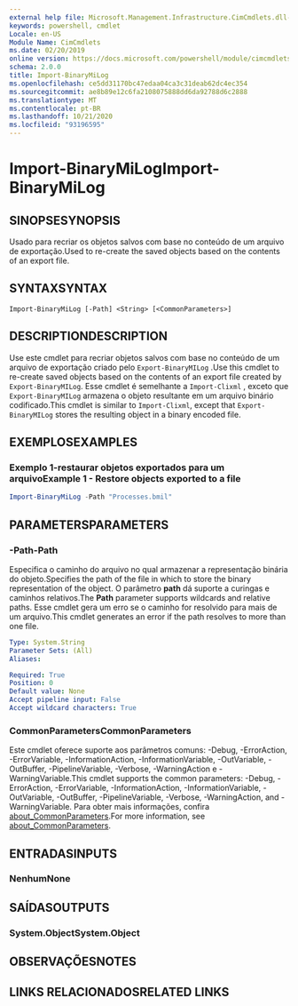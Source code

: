 ```yaml
---
external help file: Microsoft.Management.Infrastructure.CimCmdlets.dll-Help.xml
keywords: powershell, cmdlet
Locale: en-US
Module Name: CimCmdlets
ms.date: 02/20/2019
online version: https://docs.microsoft.com/powershell/module/cimcmdlets/import-binarymilog?WT.mc_id=ps-gethelp
schema: 2.0.0
title: Import-BinaryMiLog
ms.openlocfilehash: ce5dd31170bc47edaa04ca3c31deab62dc4ec354
ms.sourcegitcommit: ae8b89e12c6fa2108075888dd6da92788d6c2888
ms.translationtype: MT
ms.contentlocale: pt-BR
ms.lasthandoff: 10/21/2020
ms.locfileid: "93196595"
---
```

# <span data-ttu-id="049db-103">Import-BinaryMiLog</span><span class="sxs-lookup"><span data-stu-id="049db-103">Import-BinaryMiLog</span></span>

## <span data-ttu-id="049db-104">SINOPSE</span><span class="sxs-lookup"><span data-stu-id="049db-104">SYNOPSIS</span></span>
<span data-ttu-id="049db-105">Usado para recriar os objetos salvos com base no conteúdo de um arquivo de exportação.</span><span class="sxs-lookup"><span data-stu-id="049db-105">Used to re-create the saved objects based on the contents of an export file.</span></span>

## <span data-ttu-id="049db-106">SYNTAX</span><span class="sxs-lookup"><span data-stu-id="049db-106">SYNTAX</span></span>

```
Import-BinaryMiLog [-Path] <String> [<CommonParameters>]
```

## <span data-ttu-id="049db-107">DESCRIPTION</span><span class="sxs-lookup"><span data-stu-id="049db-107">DESCRIPTION</span></span>

<span data-ttu-id="049db-108">Use este cmdlet para recriar objetos salvos com base no conteúdo de um arquivo de exportação criado pelo `Export-BinaryMILog` .</span><span class="sxs-lookup"><span data-stu-id="049db-108">Use this cmdlet to re-create saved objects based on the contents of an export file created by `Export-BinaryMILog`.</span></span> <span data-ttu-id="049db-109">Esse cmdlet é semelhante a `Import-Clixml` , exceto que `Export-BinaryMILog` armazena o objeto resultante em um arquivo binário codificado.</span><span class="sxs-lookup"><span data-stu-id="049db-109">This cmdlet is similar to `Import-Clixml`, except that `Export-BinaryMILog` stores the resulting object in a binary encoded file.</span></span>

## <span data-ttu-id="049db-110">EXEMPLOS</span><span class="sxs-lookup"><span data-stu-id="049db-110">EXAMPLES</span></span>

### <span data-ttu-id="049db-111">Exemplo 1-restaurar objetos exportados para um arquivo</span><span class="sxs-lookup"><span data-stu-id="049db-111">Example 1 - Restore objects exported to a file</span></span>

```powershell
Import-BinaryMiLog -Path "Processes.bmil"
```

## <span data-ttu-id="049db-112">PARAMETERS</span><span class="sxs-lookup"><span data-stu-id="049db-112">PARAMETERS</span></span>

### <span data-ttu-id="049db-113">-Path</span><span class="sxs-lookup"><span data-stu-id="049db-113">-Path</span></span>

<span data-ttu-id="049db-114">Especifica o caminho do arquivo no qual armazenar a representação binária do objeto.</span><span class="sxs-lookup"><span data-stu-id="049db-114">Specifies the path of the file in which to store the binary representation of the object.</span></span> <span data-ttu-id="049db-115">O parâmetro **path** dá suporte a curingas e caminhos relativos.</span><span class="sxs-lookup"><span data-stu-id="049db-115">The **Path** parameter supports wildcards and relative paths.</span></span> <span data-ttu-id="049db-116">Esse cmdlet gera um erro se o caminho for resolvido para mais de um arquivo.</span><span class="sxs-lookup"><span data-stu-id="049db-116">This cmdlet generates an error if the path resolves to more than one file.</span></span>

```yaml
Type: System.String
Parameter Sets: (All)
Aliases:

Required: True
Position: 0
Default value: None
Accept pipeline input: False
Accept wildcard characters: True
```

### <span data-ttu-id="049db-117">CommonParameters</span><span class="sxs-lookup"><span data-stu-id="049db-117">CommonParameters</span></span>
<span data-ttu-id="049db-118">Este cmdlet oferece suporte aos parâmetros comuns: -Debug, -ErrorAction, -ErrorVariable, -InformationAction, -InformationVariable, -OutVariable, -OutBuffer, -PipelineVariable, -Verbose, -WarningAction e -WarningVariable.</span><span class="sxs-lookup"><span data-stu-id="049db-118">This cmdlet supports the common parameters: -Debug, -ErrorAction, -ErrorVariable, -InformationAction, -InformationVariable, -OutVariable, -OutBuffer, -PipelineVariable, -Verbose, -WarningAction, and -WarningVariable.</span></span> <span data-ttu-id="049db-119">Para obter mais informações, confira [about_CommonParameters](https://go.microsoft.com/fwlink/?LinkID=113216).</span><span class="sxs-lookup"><span data-stu-id="049db-119">For more information, see [about_CommonParameters](https://go.microsoft.com/fwlink/?LinkID=113216).</span></span>

## <span data-ttu-id="049db-120">ENTRADAS</span><span class="sxs-lookup"><span data-stu-id="049db-120">INPUTS</span></span>

### <span data-ttu-id="049db-121">Nenhum</span><span class="sxs-lookup"><span data-stu-id="049db-121">None</span></span>

## <span data-ttu-id="049db-122">SAÍDAS</span><span class="sxs-lookup"><span data-stu-id="049db-122">OUTPUTS</span></span>

### <span data-ttu-id="049db-123">System.Object</span><span class="sxs-lookup"><span data-stu-id="049db-123">System.Object</span></span>

## <span data-ttu-id="049db-124">OBSERVAÇÕES</span><span class="sxs-lookup"><span data-stu-id="049db-124">NOTES</span></span>

## <span data-ttu-id="049db-125">LINKS RELACIONADOS</span><span class="sxs-lookup"><span data-stu-id="049db-125">RELATED LINKS</span></span>
